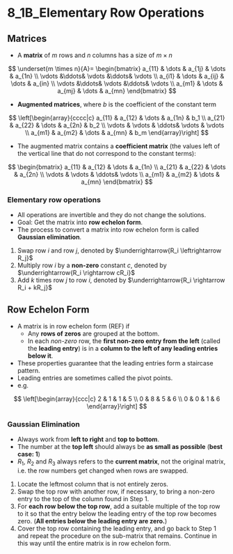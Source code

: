 # 8_1B_Elementary Row Operations

## Matrices

- A **matrix** of $m$ rows and $n$ columns has a size of $m \times n$

$$
\underset{m \times n}{A}=
\begin{bmatrix}
a_{11} & \dots & a_{1j} & \dots & a_{1n} \\
\vdots &\ddots& \vdots &\ddots& \vdots \\
a_{i1} & \dots & a_{ij} & \dots & a_{in} \\
\vdots &\ddots& \vdots &\ddots& \vdots \\
a_{m1} & \dots & a_{mj} & \dots & a_{mn}
\end{bmatrix}
$$

- **Augmented matrices**, where $b$ is the coefficient of the constant term

$$
\left[\begin{array}{cccc|c}
a_{11} & a_{12} & \dots & a_{1n} & b_1 \\
a_{21} & a_{22} & \dots & a_{2n} & b_2 \\
\vdots & \vdots & \ddots& \vdots & \vdots \\
a_{m1} & a_{m2} & \dots & a_{mn} & b_m
\end{array}\right]
$$

- The augmented matrix contains a **coefficient matrix** (the values left of the vertical line that do not correspond to the constant terms):

$$
\begin{bmatrix}
a_{11} & a_{12} & \dots & a_{1n} \\
a_{21} & a_{22} & \dots & a_{2n} \\
\vdots & \vdots & \ddots& \vdots \\
a_{m1} & a_{m2} & \dots & a_{mn}
\end{bmatrix}
$$

### Elementary row operations

- All operations are invertible and they do not change the solutions.
- Goal: Get the matrix into **row echelon form**.
- The process to convert a matrix into row echelon form is called **Gaussian elimination**.

1. Swap row $i$ and row $j$, denoted by $\underrightarrow{R_i \leftrightarrow R_j}$
2. Multiply row $i$ by a **non-zero** constant $c$, denoted by $\underrightarrow{R_i \rightarrow cR_i}$
3. Add $k$ times row $j$ to row $i$, denoted by $\underrightarrow{R_i \rightarrow R_i + kR_j}$

## Row Echelon Form

- A matrix is in row echelon form (REF) if
    - Any **rows of zeros** are grouped at the bottom.
    - In each *non-zero* row, the **first non-zero entry from the left** (called the **leading entry**) is in a **column to the left of any leading entries below it**.
- These properties guarantee that the leading entries form a staircase pattern.
- Leading entries are sometimes called the pivot points.
- e.g.

$$
\left[\begin{array}{ccc|c}
    2 & 1 & 1 & 5 \\
    0 & 8 & 5 & 6 \\
    0 & 0 & 1 & 6
\end{array}\right]
$$

### Gaussian Elimination

- Always work from **left to right** and **top to bottom**.
- The number at the **top left** should always be **as small as possible** (**best case: 1**)
- $R_1$, $R_2$ and $R_3$ always refers to the **current matrix**, not the original matrix, i.e. the row numbers get changed when rows are swapped.

1. Locate the leftmost column that is not entirely zeros.
2. Swap the top row with another row, if necessary, to bring a non-zero entry to the top of the column found in Step 1.
3. For **each row below the top row**, add a suitable multiple of the top row to it so that the entry below the leading entry of the top row becomes zero. (**All entries below the leading entry are zero.**)
4. Cover the top row containing the leading entry, and go back to Step 1 and repeat the procedure on the sub-matrix that remains. Continue in this way until the entire matrix is in row echelon form.
